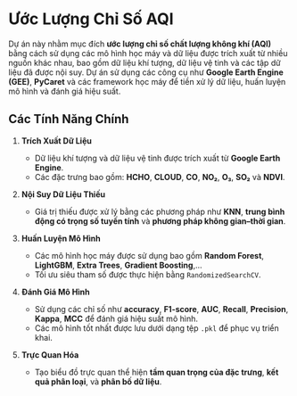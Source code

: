 # Ước Lượng Chỉ Số AQI 

Dự án này nhằm mục đích **ước lượng chỉ số chất lượng không khí (AQI)** bằng cách sử dụng các mô hình học máy và dữ liệu được trích xuất từ nhiều nguồn khác nhau, bao gồm dữ liệu khí tượng, dữ liệu vệ tinh và các tập dữ liệu đã được nội suy. Dự án sử dụng các công cụ như **Google Earth Engine (GEE)**, **PyCaret** và các framework học máy để tiền xử lý dữ liệu, huấn luyện mô hình và đánh giá hiệu suất.

## Các Tính Năng Chính

1. **Trích Xuất Dữ Liệu**  
   - Dữ liệu khí tượng và dữ liệu vệ tinh được trích xuất từ **Google Earth Engine**.  
   - Các đặc trưng bao gồm: **HCHO**, **CLOUD**, **CO**, **NO₂**, **O₃**, **SO₂** và **NDVI**.

2. **Nội Suy Dữ Liệu Thiếu**  
   - Giá trị thiếu được xử lý bằng các phương pháp như **KNN**, **trung bình động có trọng số tuyến tính** và **phương pháp không gian–thời gian**.

3. **Huấn Luyện Mô Hình**  
   - Các mô hình học máy được sử dụng bao gồm **Random Forest**, **LightGBM**, **Extra Trees**, **Gradient Boosting**,...  
   - Tối ưu siêu tham số được thực hiện bằng `RandomizedSearchCV`.

4. **Đánh Giá Mô Hình**  
   - Sử dụng các chỉ số như **accuracy**, **F1-score**, **AUC**, **Recall**, **Precision**, **Kappa**, **MCC** để đánh giá hiệu suất mô hình.  
   - Các mô hình tốt nhất được lưu dưới dạng tệp `.pkl` để phục vụ triển khai.

5. **Trực Quan Hóa**  
   - Tạo biểu đồ trực quan thể hiện **tầm quan trọng của đặc trưng**, **kết quả phân loại**, và **phân bố dữ liệu**.
